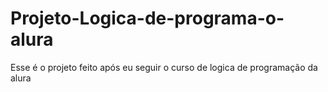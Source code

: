 # Projeto-Logica-de-programa-o-alura
Esse é o projeto feito após eu seguir o curso de logica de programação da alura

